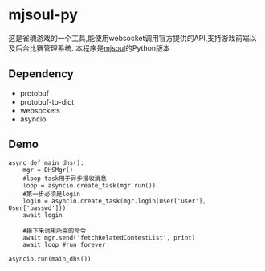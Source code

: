 # mjsoul-py
这是雀魂游戏的一个工具,能使用websocket调用官方提供的API,支持游戏前端以及后台比赛管理系统. 本程序是[mjsoul](https://github.com/takayama-lily/mjsoul)的Python版本

## Dependency

+ protobuf
+ protobuf-to-dict
+ websockets
+ asyncio

## Demo

```
async def main_dhs():
    mgr = DHSMgr()
    #loop task用于异步接收消息
    loop = asyncio.create_task(mgr.run())
    #第一步必须是login
    login = asyncio.create_task(mgr.login(User['user'], User['passwd']))
    await login

    #接下来调用所需的命令
    await mgr.send('fetchRelatedContestList', print)
    await loop #run_forever

asyncio.run(main_dhs())
```
